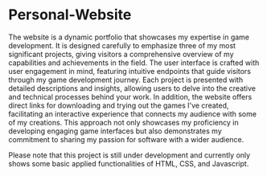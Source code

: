 # Personal-Website
The website is a dynamic portfolio that showcases my expertise in game development. It is designed carefully to emphasize three of my most significant projects, giving visitors a comprehensive overview of my capabilities and achievements in the field. The user interface is crafted with user engagement in mind, featuring intuitive endpoints that guide visitors through my game development journey. Each project is presented with detailed descriptions and insights, allowing users to delve into the creative and technical processes behind your work. In addition, the website offers direct links for downloading and trying out the games I've created, facilitating an interactive experience that connects my audience with some of my creations. This approach not only showcases my proficiency in developing engaging game interfaces but also demonstrates my commitment to sharing my passion for software with a wider audience.

Please note that this project is still under development and currently only shows some basic applied functionalities of HTML, CSS, and Javascript.
